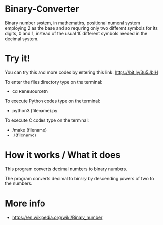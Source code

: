 # Binary-Converter

Binary number system, in mathematics, positional numeral system employing 2 as the base and so requiring only two different symbols for its digits, 0 and 1, instead of the usual 10 different symbols needed in the decimal system.

# Try it!
You can try this and more codes by entering this link: https://bit.ly/3u5JbIH

To enter the files directory type on the terminal:
- cd ReneBourdeth

To execute Python codes type on the terminal: 
- python3 (filename).py

To execute C codes type on the terminal: 
- /make (filename)
- ./(filename)

# How it works / What it does

This program converts decimal numbers to binary numbers.

The program converts decimal to binary by descending powers of two to the numbers.

# More info
- https://en.wikipedia.org/wiki/Binary_number
